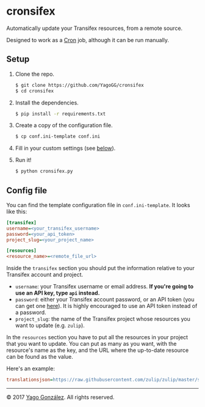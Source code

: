 # cronsifex

Automatically update your Transifex resources, from a remote source.

Designed to work as a [Cron](https://en.wikipedia.org/wiki/Cron) job, although
it can be run manually.

## Setup

1. Clone the repo.

    ```bash
    $ git clone https://github.com/YagoGG/cronsifex
    $ cd cronsifex
    ```

2. Install the dependencies.

    ```bash
    $ pip install -r requirements.txt
    ```

3. Create a copy of the configuration file.

    ```bash
    $ cp conf.ini-template conf.ini
    ```

4. Fill in your custom settings (see [below](#config-file)).
5. Run it!

    ```bash
    $ python cronsifex.py
    ```

## Config file

You can find the template configuration file in `conf.ini-template`. It looks
like this:

```ini
[transifex]
username=<your_transifex_username>
password=<your_api_token>
project_slug=<your_project_name>

[resources]
<resource_name>=<remote_file_url>
```

Inside the `transifex` section you should put the information relative to your
Transifex account and project.
 - `username`: your Transifex username or email address. **If you're going to
    use an API key, type `api` instead.**
 - `password`: either your Transifex account password, or an API token (you can
    get one [here](https://www.transifex.com/user/settings/api/)). It is highly
    encouraged to use an API token instead of a password.
 - `project_slug`: the name of the Transifex project whose resources you want
    to update (e.g. `zulip`).

In the `resources` section you have to put all the resources in your project
that you want to update. You can put as many as you want, with the resource's
name as the key, and the URL where the up-to-date resource can be found as the
value.

Here's an example:

```ini
translationsjson=https://raw.githubusercontent.com/zulip/zulip/master/static/locale/en/translations.json
```

---

&copy; 2017 [Yago González](https://github.com/YagoGG). All rights reserved.
